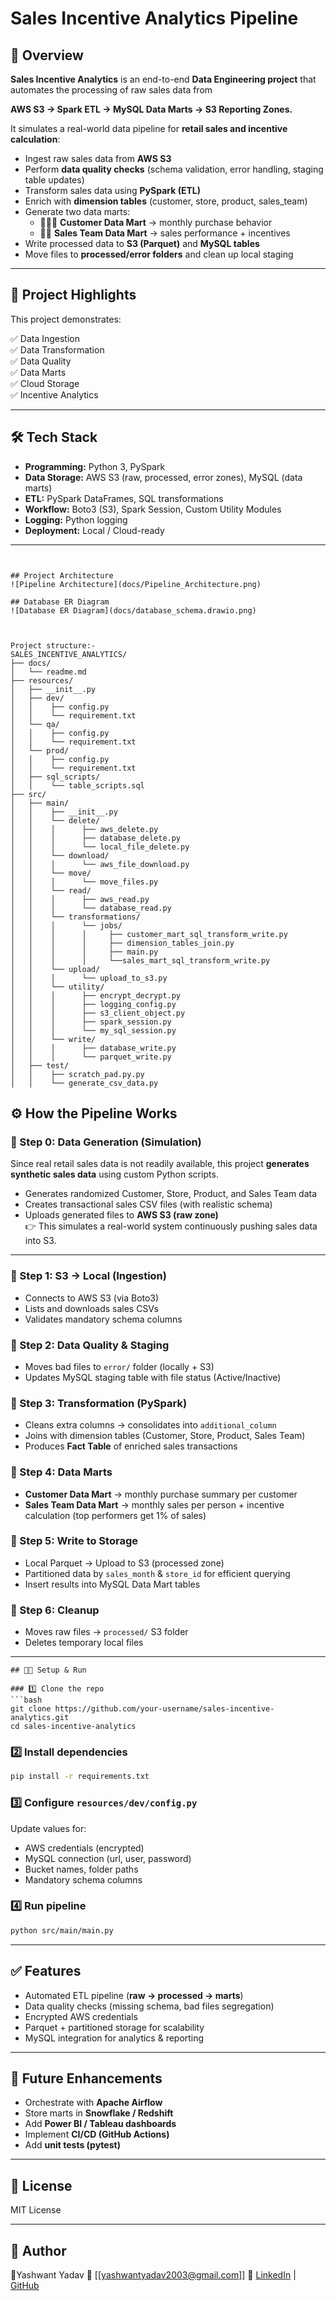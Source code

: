 # Sales Incentive Analytics Pipeline

## 📌 Overview

**Sales Incentive Analytics** is an end-to-end **Data Engineering project** that automates the processing of raw sales data from

**AWS S3 → Spark ETL → MySQL Data Marts → S3 Reporting Zones.**

It simulates a real-world data pipeline for **retail sales and incentive calculation**:

- Ingest raw sales data from **AWS S3**
- Perform **data quality checks** (schema validation, error handling, staging table updates)
- Transform sales data using **PySpark (ETL)**
- Enrich with **dimension tables** (customer, store, product, sales_team)
- Generate two data marts:
  - 🧑‍🤝‍🧑 **Customer Data Mart** → monthly purchase behavior
  - 👨‍💼 **Sales Team Data Mart** → sales performance + incentives
- Write processed data to **S3 (Parquet)** and **MySQL tables**
- Move files to **processed/error folders** and clean up local staging

---

## 🎯 Project Highlights

This project demonstrates:

✅ Data Ingestion  
✅ Data Transformation  
✅ Data Quality  
✅ Data Marts  
✅ Cloud Storage  
✅ Incentive Analytics

---

## 🛠️ Tech Stack

- **Programming:** Python 3, PySpark
- **Data Storage:** AWS S3 (raw, processed, error zones), MySQL (data marts)
- **ETL:** PySpark DataFrames, SQL transformations
- **Workflow:** Boto3 (S3), Spark Session, Custom Utility Modules
- **Logging:** Python logging
- **Deployment:** Local / Cloud-ready

---

```


## Project Architecture
![Pipeline Architecture](docs/Pipeline_Architecture.png)

## Database ER Diagram
![Database ER Diagram](docs/database_schema.drawio.png)



```

```plaintext
Project structure:-
SALES_INCENTIVE_ANALYTICS/
├── docs/
│   └── readme.md
├── resources/
│   ├── __init__.py
│   ├── dev/
│   │    ├── config.py
│   │    └── requirement.txt
│   └── qa/
│   │    ├── config.py
│   │    └── requirement.txt
│   └── prod/
│   │    ├── config.py
│   │    └── requirement.txt
│   ├── sql_scripts/
│   │    └── table_scripts.sql
├── src/
│   ├── main/
│   │    ├── __init__.py
│   │    └── delete/
│   │    │      ├── aws_delete.py
│   │    │      ├── database_delete.py
│   │    │      └── local_file_delete.py
│   │    └── download/
│   │    │      └── aws_file_download.py
│   │    └── move/
│   │    │      └── move_files.py
│   │    └── read/
│   │    │      ├── aws_read.py
│   │    │      └── database_read.py
│   │    └── transformations/
│   │    │      └── jobs/
│   │    │      │     ├── customer_mart_sql_transform_write.py
│   │    │      │     ├── dimension_tables_join.py
│   │    │      │     ├── main.py
│   │    │      │     └──sales_mart_sql_transform_write.py
│   │    └── upload/
│   │    │      └── upload_to_s3.py
│   │    └── utility/
│   │    │      ├── encrypt_decrypt.py
│   │    │      ├── logging_config.py
│   │    │      ├── s3_client_object.py
│   │    │      ├── spark_session.py
│   │    │      └── my_sql_session.py
│   │    └── write/
│   │    │      ├── database_write.py
│   │    │      └── parquet_write.py
│   ├── test/
│   │    ├── scratch_pad.py.py
│   │    └── generate_csv_data.py
```

## ⚙️ How the Pipeline Works

### 🔹 Step 0: Data Generation (Simulation)

Since real retail sales data is not readily available, this project **generates synthetic sales data** using custom Python scripts.

- Generates randomized Customer, Store, Product, and Sales Team data
- Creates transactional sales CSV files (with realistic schema)
- Uploads generated files to **AWS S3 (raw zone)**  
  👉 This simulates a real-world system continuously pushing sales data into S3.

---

### 🔹 Step 1: S3 → Local (Ingestion)

- Connects to AWS S3 (via Boto3)
- Lists and downloads sales CSVs
- Validates mandatory schema columns

### 🔹 Step 2: Data Quality & Staging

- Moves bad files to `error/` folder (locally + S3)
- Updates MySQL staging table with file status (Active/Inactive)

### 🔹 Step 3: Transformation (PySpark)

- Cleans extra columns → consolidates into `additional_column`
- Joins with dimension tables (Customer, Store, Product, Sales Team)
- Produces **Fact Table** of enriched sales transactions

### 🔹 Step 4: Data Marts

- **Customer Data Mart** → monthly purchase summary per customer
- **Sales Team Data Mart** → monthly sales per person + incentive calculation (top performers get 1% of sales)

### 🔹 Step 5: Write to Storage

- Local Parquet → Upload to S3 (processed zone)
- Partitioned data by `sales_month` & `store_id` for efficient querying
- Insert results into MySQL Data Mart tables

### 🔹 Step 6: Cleanup

- Moves raw files → `processed/` S3 folder
- Deletes temporary local files

---

````
## 🧑‍💻 Setup & Run

### 1️⃣ Clone the repo
```bash
git clone https://github.com/your-username/sales-incentive-analytics.git
cd sales-incentive-analytics
````

### 2️⃣ Install dependencies

```bash
pip install -r requirements.txt
```

### 3️⃣ Configure `resources/dev/config.py`

Update values for:

- AWS credentials (encrypted)
- MySQL connection (url, user, password)
- Bucket names, folder paths
- Mandatory schema columns

### 4️⃣ Run pipeline

```bash
python src/main/main.py
```

---

## ✅ Features

- Automated ETL pipeline (**raw → processed → marts**)
- Data quality checks (missing schema, bad files segregation)
- Encrypted AWS credentials
- Parquet + partitioned storage for scalability
- MySQL integration for analytics & reporting

---

## 🚀 Future Enhancements

- Orchestrate with **Apache Airflow**
- Store marts in **Snowflake / Redshift**
- Add **Power BI / Tableau dashboards**
- Implement **CI/CD (GitHub Actions)**
- Add **unit tests (pytest)**

---

## 📄 License

MIT License

---

## 🙌 Author

👤Yashwant Yadav
📧 \[[yashwantyadav2003@gmail.com]]
🔗 [LinkedIn](https://www.linkedin.com/in/yashwant-yadav14) | [GitHub](https://github.com/Yashwant-14)
